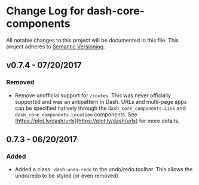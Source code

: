 # Change Log for dash-core-components
All notable changes to this project will be documented in this file.
This project adheres to [Semantic Versioning](http://semver.org/).

## v0.7.4 - 07/20/2017
### Removed
- Remove unofficial support for `/routes`. This was never officially supported and was an antipattern in Dash. URLs and multi-page apps can be specified natively through the `dash_core_components.Link` and `dash_core_components.Location` components. See [https://plot.ly/dash/urls](https://plot.ly/dash/urls) for more details.

## 0.7.3 - 06/20/2017
### Added
- Added a class `_dash-undo-redo` to the undo/redo toolbar. This allows the undo/redo to be styled (or even removed)
